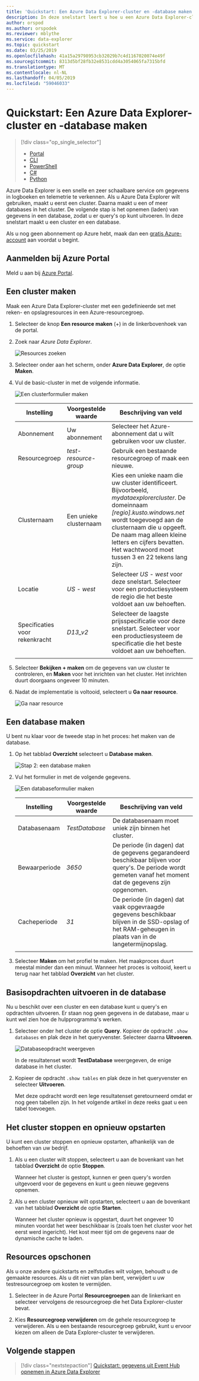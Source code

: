 ```yaml
---
title: 'Quickstart: Een Azure Data Explorer-cluster en -database maken'
description: In deze snelstart leert u hoe u een Azure Data Explorer-cluster en -database maakt en hoe u gegevens opneemt (laadt).
author: orspod
ms.author: orspodek
ms.reviewer: mblythe
ms.service: data-explorer
ms.topic: quickstart
ms.date: 03/25/2019
ms.openlocfilehash: 41a15a29798953cb32029b7c4d1167020074e49f
ms.sourcegitcommit: 8313d5bf28fb32e8531cdd4a3054065fa7315bfd
ms.translationtype: MT
ms.contentlocale: nl-NL
ms.lasthandoff: 04/05/2019
ms.locfileid: "59046033"
---
```

# <a name="quickstart-create-an-azure-data-explorer-cluster-and-database"></a>Quickstart: Een Azure Data Explorer-cluster en -database maken

> [!div class="op_single_selector"]
> * [Portal](create-cluster-database-portal.md)
> * [CLI](create-cluster-database-cli.md)
> * [PowerShell](create-cluster-database-powershell.md)
> * [C#](create-cluster-database-csharp.md)
> * [Python](create-cluster-database-python.md)
>  


Azure Data Explorer is een snelle en zeer schaalbare service om gegevens in logboeken en telemetrie te verkennen. Als u Azure Data Explorer wilt gebruiken, maakt u eerst een cluster. Daarna maakt u een of meer databases in het cluster. De volgende stap is het opnemen (laden) van gegevens in een database, zodat u er query's op kunt uitvoeren. In deze snelstart maakt u een cluster en een database.

Als u nog geen abonnement op Azure hebt, maak dan een [gratis Azure-account](https://azure.microsoft.com/free/) aan voordat u begint.

## <a name="sign-in-to-the-azure-portal"></a>Aanmelden bij Azure Portal

Meld u aan bij [Azure Portal](https://portal.azure.com/).

## <a name="create-a-cluster"></a>Een cluster maken

Maak een Azure Data Explorer-cluster met een gedefinieerde set met reken- en opslagresources in een Azure-resourcegroep.

1. Selecteer de knop **Een resource maken** (+) in de linkerbovenhoek van de portal.

1. Zoek naar *Azure Data Explorer*.

   ![Resources zoeken](media/create-cluster-database-portal/search-resources.png)

1. Selecteer onder aan het scherm, onder **Azure Data Explorer**, de optie **Maken**.

1. Vul de basic-cluster in met de volgende informatie.

   ![Een clusterformulier maken](media/create-cluster-database-portal/create-cluster-form.png)

    **Instelling** | **Voorgestelde waarde** | **Beschrijving van veld**
    |---|---|---|
    | Abonnement | Uw abonnement | Selecteer het Azure-abonnement dat u wilt gebruiken voor uw cluster.|
    | Resourcegroep | *test-resource-group* | Gebruik een bestaande resourcegroep of maak een nieuwe. |
    | Clusternaam | Een unieke clusternaam | Kies een unieke naam die uw cluster identificeert. Bijvoorbeeld, *mydataexplorercluster*. De domeinnaam *[regio].kusto.windows.net* wordt toegevoegd aan de clusternaam die u opgeeft. De naam mag alleen kleine letters en cijfers bevatten. Het wachtwoord moet tussen 3 en 22 tekens lang zijn.
    | Locatie | *US - west* | Selecteer *US - west* voor deze snelstart. Selecteer voor een productiesysteem de regio die het beste voldoet aan uw behoeften.
    | Specificaties voor rekenkracht | *D13_v2* | Selecteer de laagste prijsspecificatie voor deze snelstart. Selecteer voor een productiesysteem de specificatie die het beste voldoet aan uw behoeften.
    | | |

1. Selecteer **Bekijken + maken** om de gegevens van uw cluster te controleren, en **Maken** voor het inrichten van het cluster. Het inrichten duurt doorgaans ongeveer 10 minuten.

1. Nadat de implementatie is voltooid, selecteert u **Ga naar resource**.

    ![Ga naar resource](media/create-cluster-database-portal/notification-resource.png)

## <a name="create-a-database"></a>Een database maken

U bent nu klaar voor de tweede stap in het proces: het maken van de database.

1. Op het tabblad **Overzicht** selecteert u **Database maken**.

    ![Stap 2: een database maken](media/create-cluster-database-portal/database-creation.png)

1. Vul het formulier in met de volgende gegevens.

    ![Een databaseformulier maken](media/create-cluster-database-portal/create-database.png)

    **Instelling** | **Voorgestelde waarde** | **Beschrijving van veld**
    |---|---|---|
    | Databasenaam | *TestDatabase* | De databasenaam moet uniek zijn binnen het cluster.
    | Bewaarperiode | *3650* | De periode (in dagen) dat de gegevens gegarandeerd beschikbaar blijven voor query's. De periode wordt gemeten vanaf het moment dat de gegevens zijn opgenomen.
    | Cacheperiode | *31* | De periode (in dagen) dat vaak opgevraagde gegevens beschikbaar blijven in de SSD-opslag of het RAM-geheugen in plaats van in de langetermijnopslag.
    | | | |

1. Selecteer **Maken** om het profiel te maken. Het maakproces duurt meestal minder dan een minuut. Wanneer het proces is voltooid, keert u terug naar het tabblad **Overzicht** van het cluster.

## <a name="run-basic-commands-in-the-database"></a>Basisopdrachten uitvoeren in de database

Nu u beschikt over een cluster en een database kunt u query's en opdrachten uitvoeren. Er staan nog geen gegevens in de database, maar u kunt wel zien hoe de hulpprogramma's werken.

1. Selecteer onder het cluster de optie **Query**. Kopieer de opdracht `.show databases` en plak deze in het queryvenster. Selecteer daarna **Uitvoeren**.

    ![Databaseopdracht weergeven](media/create-cluster-database-portal/show-databases.png)

    In de resultatenset wordt **TestDatabase** weergegeven, de enige database in het cluster.

1. Kopieer de opdracht `.show tables` en plak deze in het queryvenster en selecteer **Uitvoeren**.

    Met deze opdracht wordt een lege resultatenset geretourneerd omdat er nog geen tabellen zijn. In het volgende artikel in deze reeks gaat u een tabel toevoegen.

## <a name="stop-and-restart-the-cluster"></a>Het cluster stoppen en opnieuw opstarten

U kunt een cluster stoppen en opnieuw opstarten, afhankelijk van de behoeften van uw bedrijf.

1. Als u een cluster wilt stoppen, selecteert u aan de bovenkant van het tabblad **Overzicht** de optie **Stoppen**.

    Wanneer het cluster is gestopt, kunnen er geen query's worden uitgevoerd voor de gegevens en kunt u geen nieuwe gegevens opnemen.

1. Als u een cluster opnieuw wilt opstarten, selecteert u aan de bovenkant van het tabblad **Overzicht** de optie **Starten**.

    Wanneer het cluster opnieuw is opgestart, duurt het ongeveer 10 minuten voordat het weer beschikbaar is (zoals toen het cluster voor het eerst werd ingericht). Het kost meer tijd om de gegevens naar de dynamische cache te laden.  

## <a name="clean-up-resources"></a>Resources opschonen

Als u onze andere quickstarts en zelfstudies wilt volgen, behoudt u de gemaakte resources. Als u dit niet van plan bent, verwijdert u uw testresourcegroep om kosten te vermijden.

1. Selecteer in de Azure Portal **Resourcegroepen** aan de linkerkant en selecteer vervolgens de resourcegroep die het Data Explorer-cluster bevat.  

1. Kies **Resourcegroep verwijderen** om de gehele resourcegroep te verwijderen. Als u een bestaande resourcegroep gebruikt, kunt u ervoor kiezen om alleen de Data Explorer-cluster te verwijderen.

## <a name="next-steps"></a>Volgende stappen

> [!div class="nextstepaction"]
> [Quickstart: gegevens uit Event Hub opnemen in Azure Data Explorer](ingest-data-event-hub.md)


